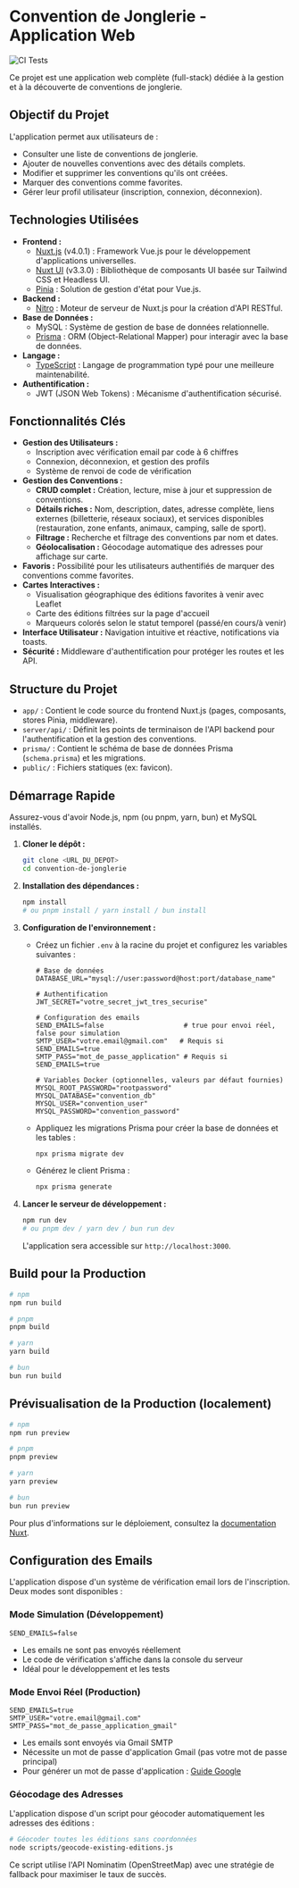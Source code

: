 # Convention de Jonglerie - Application Web

![CI Tests](https://github.com/powange/convention-de-jonglerie/actions/workflows/tests.yml/badge.svg)

Ce projet est une application web complète (full-stack) dédiée à la gestion et à la découverte de conventions de jonglerie.

## Objectif du Projet

L'application permet aux utilisateurs de :
*   Consulter une liste de conventions de jonglerie.
*   Ajouter de nouvelles conventions avec des détails complets.
*   Modifier et supprimer les conventions qu'ils ont créées.
*   Marquer des conventions comme favorites.
*   Gérer leur profil utilisateur (inscription, connexion, déconnexion).

## Technologies Utilisées

*   **Frontend :**
    *   [Nuxt.js](https://nuxt.com/) (v4.0.1) : Framework Vue.js pour le développement d'applications universelles.
    *   [Nuxt UI](https://ui.nuxt.com/) (v3.3.0) : Bibliothèque de composants UI basée sur Tailwind CSS et Headless UI.
    *   [Pinia](https://pinia.vuejs.org/) : Solution de gestion d'état pour Vue.js.
*   **Backend :**
    *   [Nitro](https://nitro.unjs.io/) : Moteur de serveur de Nuxt.js pour la création d'API RESTful.
*   **Base de Données :**
    *   MySQL : Système de gestion de base de données relationnelle.
    *   [Prisma](https://www.prisma.io/) : ORM (Object-Relational Mapper) pour interagir avec la base de données.
*   **Langage :**
    *   [TypeScript](https://www.typescriptlang.org/) : Langage de programmation typé pour une meilleure maintenabilité.
*   **Authentification :**
    *   JWT (JSON Web Tokens) : Mécanisme d'authentification sécurisé.

## Fonctionnalités Clés

*   **Gestion des Utilisateurs :** 
    *   Inscription avec vérification email par code à 6 chiffres
    *   Connexion, déconnexion, et gestion des profils
    *   Système de renvoi de code de vérification
*   **Gestion des Conventions :**
    *   **CRUD complet :** Création, lecture, mise à jour et suppression de conventions.
    *   **Détails riches :** Nom, description, dates, adresse complète, liens externes (billetterie, réseaux sociaux), et services disponibles (restauration, zone enfants, animaux, camping, salle de sport).
    *   **Filtrage :** Recherche et filtrage des conventions par nom et dates.
    *   **Géolocalisation :** Géocodage automatique des adresses pour affichage sur carte.
*   **Favoris :** Possibilité pour les utilisateurs authentifiés de marquer des conventions comme favorites.
*   **Cartes Interactives :** 
    *   Visualisation géographique des éditions favorites à venir avec Leaflet
    *   Carte des éditions filtrées sur la page d'accueil
    *   Marqueurs colorés selon le statut temporel (passé/en cours/à venir)
*   **Interface Utilisateur :** Navigation intuitive et réactive, notifications via toasts.
*   **Sécurité :** Middleware d'authentification pour protéger les routes et les API.

## Structure du Projet

*   `app/` : Contient le code source du frontend Nuxt.js (pages, composants, stores Pinia, middleware).
*   `server/api/` : Définit les points de terminaison de l'API backend pour l'authentification et la gestion des conventions.
*   `prisma/` : Contient le schéma de base de données Prisma (`schema.prisma`) et les migrations.
*   `public/` : Fichiers statiques (ex: favicon).

## Démarrage Rapide

Assurez-vous d'avoir Node.js, npm (ou pnpm, yarn, bun) et MySQL installés.

1.  **Cloner le dépôt :**
    ```bash
    git clone <URL_DU_DEPOT>
    cd convention-de-jonglerie
    ```

2.  **Installation des dépendances :**
    ```bash
    npm install
    # ou pnpm install / yarn install / bun install
    ```

3.  **Configuration de l'environnement :**
    *   Créez un fichier `.env` à la racine du projet et configurez les variables suivantes :
        ```env
        # Base de données
        DATABASE_URL="mysql://user:password@host:port/database_name"
        
        # Authentification
        JWT_SECRET="votre_secret_jwt_tres_securise"
        
        # Configuration des emails
        SEND_EMAILS=false                    # true pour envoi réel, false pour simulation
        SMTP_USER="votre.email@gmail.com"   # Requis si SEND_EMAILS=true
        SMTP_PASS="mot_de_passe_application" # Requis si SEND_EMAILS=true
        
        # Variables Docker (optionnelles, valeurs par défaut fournies)
        MYSQL_ROOT_PASSWORD="rootpassword"
        MYSQL_DATABASE="convention_db"
        MYSQL_USER="convention_user"
        MYSQL_PASSWORD="convention_password"
        ```
    *   Appliquez les migrations Prisma pour créer la base de données et les tables :
        ```bash
        npx prisma migrate dev
        ```
    *   Générez le client Prisma :
        ```bash
        npx prisma generate
        ```

4.  **Lancer le serveur de développement :**
    ```bash
    npm run dev
    # ou pnpm dev / yarn dev / bun run dev
    ```
    L'application sera accessible sur `http://localhost:3000`.

## Build pour la Production

```bash
# npm
npm run build

# pnpm
pnpm build

# yarn
yarn build

# bun
bun run build
```

## Prévisualisation de la Production (localement)

```bash
# npm
npm run preview

# pnpm
pnpm preview

# yarn
yarn preview

# bun
bun run preview
```

Pour plus d'informations sur le déploiement, consultez la [documentation Nuxt](https://nuxt.com/docs/getting-started/deployment).

## Configuration des Emails

L'application dispose d'un système de vérification email lors de l'inscription. Deux modes sont disponibles :

### Mode Simulation (Développement)
```env
SEND_EMAILS=false
```
- Les emails ne sont pas envoyés réellement
- Le code de vérification s'affiche dans la console du serveur
- Idéal pour le développement et les tests

### Mode Envoi Réel (Production)
```env
SEND_EMAILS=true
SMTP_USER="votre.email@gmail.com"
SMTP_PASS="mot_de_passe_application_gmail"
```
- Les emails sont envoyés via Gmail SMTP
- Nécessite un mot de passe d'application Gmail (pas votre mot de passe principal)
- Pour générer un mot de passe d'application : [Guide Google](https://support.google.com/accounts/answer/185833)

### Géocodage des Adresses

L'application dispose d'un script pour géocoder automatiquement les adresses des éditions :

```bash
# Géocoder toutes les éditions sans coordonnées
node scripts/geocode-existing-editions.js
```

Ce script utilise l'API Nominatim (OpenStreetMap) avec une stratégie de fallback pour maximiser le taux de succès.
